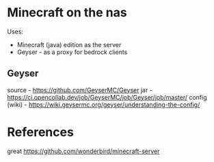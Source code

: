 # Minecraft on the nas

Uses: 
* Minecraft (java) edition as the server
* Geyser - as a proxy for bedrock clients


## Geyser
source - https://github.com/GeyserMC/Geyser
jar - https://ci.opencollab.dev/job/GeyserMC/job/Geyser/job/master/
config (wiki) - https://wiki.geysermc.org/geyser/understanding-the-config/


# References
great https://github.com/wonderbird/minecraft-server

